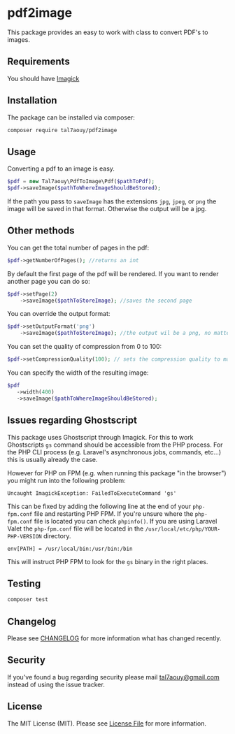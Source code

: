 # pdf2image

This package provides an easy to work with class to convert PDF's to images.

## Requirements

You should have [Imagick](http://php.net/manual/en/imagick.setresolution.php)

## Installation

The package can be installed via composer:
``` bash
composer require tal7aouy/pdf2image
```

## Usage

Converting a pdf to an image is easy.

```php
$pdf = new Tal7aouy\PdfToImage\Pdf($pathToPdf);
$pdf->saveImage($pathToWhereImageShouldBeStored);
```

If the path you pass to `saveImage` has the extensions `jpg`, `jpeg`, or `png` the image will be saved in that format.
Otherwise the output will be a jpg.

## Other methods

You can get the total number of pages in the pdf:
```php
$pdf->getNumberOfPages(); //returns an int
```

By default the first page of the pdf will be rendered. If you want to render another page you can do so:
```php
$pdf->setPage(2)
    ->saveImage($pathToStoreImage); //saves the second page
```

You can override the output format:
```php
$pdf->setOutputFormat('png')
    ->saveImage($pathToStoreImage); //the output wil be a png, no matter what
```

You can set the quality of compression from 0 to 100:
```php
$pdf->setCompressionQuality(100); // sets the compression quality to maximum
```

You can specify the width of the resulting image:
```php
$pdf
   ->width(400)
   ->saveImage($pathToWhereImageShouldBeStored);
```

## Issues regarding Ghostscript

This package uses Ghostscript through Imagick. For this to work Ghostscripts `gs` command should be accessible from the PHP process. For the PHP CLI process (e.g. Laravel's asynchronous jobs, commands, etc...) this is usually already the case. 

However for PHP on FPM (e.g. when running this package "in the browser") you might run into the following problem:

```
Uncaught ImagickException: FailedToExecuteCommand 'gs'
```

This can be fixed by adding the following line at the end of your `php-fpm.conf` file and restarting PHP FPM. If you're unsure where the `php-fpm.conf` file is located you can check `phpinfo()`. If you are using Laravel Valet the `php-fpm.conf` file will be located in the `/usr/local/etc/php/YOUR-PHP-VERSION` directory.

```
env[PATH] = /usr/local/bin:/usr/bin:/bin
```

This will instruct PHP FPM to look for the `gs` binary in the right places.

## Testing

``` bash
composer test
```

## Changelog

Please see [CHANGELOG](CHANGELOG.md) for more information what has changed recently.

## Security

If you've found a bug regarding security please mail [tal7aouy@gmail.com](tal7aouy@gmail.com) instead of using the issue tracker.

## License

The MIT License (MIT). Please see [License File](LICENSE.md) for more information.
